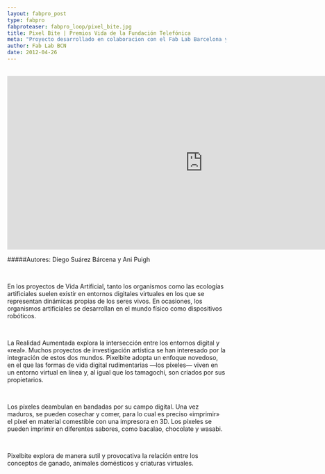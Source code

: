 ```yaml
---
layout: fabpro_post
type: fabpro
fabproteaser: fabpro_loop/pixel_bite.jpg
title: Pixel Bite | Premios Vida de la Fundación Telefónica
meta: "Proyecto desarrollado en colaboracion con el Fab Lab Barcelona y el CSIM de la Universidad Pompeu Fabra, y premiado en los premios Vida"
author: Fab Lab BCN
date: 2012-04-26
---
```


<br>

<iframe src="https://player.vimeo.com/video/41089172" width="900" height="400" frameborder="0" webkitallowfullscreen mozallowfullscreen allowfullscreen></iframe>

<br>

#####Autores: Diego Suárez Bárcena y Ani Puigh

<br>

En los proyectos de Vida Artificial, tanto los organismos como las ecologías artificiales suelen existir en entornos digitales virtuales en los que se representan dinámicas propias de los seres vivos. En ocasiones, los organismos artificiales se desarrollan en el mundo físico como dispositivos robóticos.

<br>

La Realidad Aumentada explora la intersección entre los entornos digital y «real». Muchos proyectos de investigación artística se han interesado por la integración de estos dos mundos. Pixelbite adopta un enfoque novedoso, en el que las formas de vida digital rudimentarias —los píxeles— viven en un entorno virtual en línea y, al igual que los tamagochi, son criados por sus propietarios.

<br>

Los píxeles deambulan en bandadas por su campo digital. Una vez maduros, se pueden cosechar y comer, para lo cual es preciso «imprimir» el píxel en material comestible con una impresora en 3D. Los píxeles se pueden imprimir en diferentes sabores, como bacalao, chocolate y wasabi. 

<br>

Pixelbite explora de manera sutil y provocativa la relación entre los conceptos de ganado, animales domésticos y criaturas virtuales.

<br>
